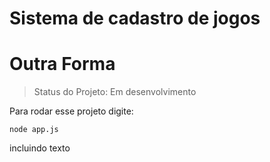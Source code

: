 # Sistema de cadastro de jogos
<h1>Outra Forma</h1>

> Status do Projeto: Em desenvolvimento
  
Para rodar esse projeto digite:

```
node app.js
```
incluindo texto

